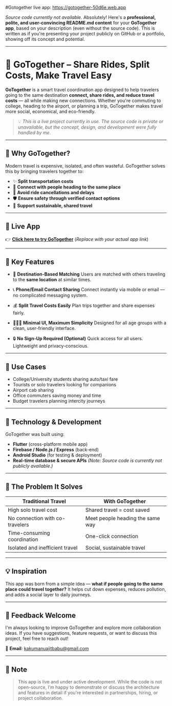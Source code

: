 #Gotogether 
live app: https://gotogether-50d6e.web.app

_Source code currently not available._
Absolutely! Here's a **professional, polite, and user-convincing README.md content** for your **GoTogether app**, based on your description (even without the source code). This is written as if you're presenting your project publicly on GitHub or a portfolio, showing off its concept and potential.

---

# 🤝 GoTogether – Share Rides, Split Costs, Make Travel Easy

**GoTogether** is a smart travel coordination app designed to help travelers going to the same destination **connect, share rides, and reduce travel costs** — all while making new connections. Whether you're commuting to college, heading to the airport, or planning a trip, GoTogether makes travel more social, economical, and eco-friendly.

> 💡 *This is a live project currently in use. The source code is private or unavailable, but the concept, design, and development were fully handled by me.*

---

## 🌟 Why GoTogether?

Modern travel is expensive, isolated, and often wasteful. GoTogether solves this by bringing travelers together to:

* ✨ **Split transportation costs**
* 🤝 **Connect with people heading to the same place**
* 🚖 **Avoid ride cancellations and delays**
* 🛡️ **Ensure safety through verified contact options**
* 🌱 **Support sustainable, shared travel**

---

## 📲 Live App

👉 **[Click here to try GoTogether](#)**
(*Replace with your actual app link*)

---

## 🚀 Key Features

* 📌 **Destination-Based Matching**
  Users are matched with others traveling to the **same location** at similar times.

* 📞 **Phone/Email Contact Sharing**
  Connect instantly via mobile or email — no complicated messaging system.

* 💰 **Split Travel Costs Easily**
  Plan trips together and share expenses fairly.

* 🧑‍🤝‍🧑 **Minimal UI, Maximum Simplicity**
  Designed for all age groups with a clean, user-friendly interface.

* 🔒 **No Sign-Up Required (Optional)**
  Quick access for all users. Lightweight and privacy-conscious.

---

## 🎯 Use Cases

* College/University students sharing auto/taxi fare
* Tourists or solo travelers looking for companions
* Airport cab sharing
* Office commuters saving money and time
* Budget travelers planning intercity journeys

---

## 📱 Technology & Development

GoTogether was built using:

* **Flutter** (cross-platform mobile app)
* **Firebase / Node.js / Express** (back-end)
* **Android Studio** (for testing & deployment)
* **Real-time database & secure APIs**
  *(Note: Source code is currently not publicly available.)*

---

## 🧠 The Problem It Solves

| Traditional Travel              | With GoTogether                  |
| ------------------------------- | -------------------------------- |
| High solo travel cost           | Shared travel = cost saved       |
| No connection with co-travelers | Meet people heading the same way |
| Time-consuming coordination     | One-click connection             |
| Isolated and inefficient travel | Social, sustainable travel       |

---

## 💡 Inspiration

This app was born from a simple idea — **what if people going to the same place could travel together?**
It helps cut down expenses, reduces pollution, and adds a social layer to daily journeys.

---

## 💬 Feedback Welcome

I'm always looking to improve GoTogether and explore more collaboration ideas.
If you have suggestions, feature requests, or want to discuss this project, feel free to reach out!

📧 **Email**: [kakumanuajitbabu@gmail.com](mailto:kakumanuajitbabu@gmail.com)

---

## 📌 Note

> This app is live and under active development. While the code is not open-source, I’m happy to demonstrate or discuss the architecture and features in detail if you're interested in partnerships, hiring, or project collaboration.
